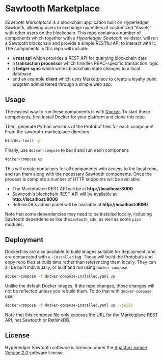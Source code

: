 # Sawtooth Marketplace

_Sawtooth Marketplace_ is a blockchain application built on Hyperledger
Sawtooth, allowing users to exchange quantities of customized "Assets" with
other users on the blockchain. This repo contains a number of components which
together with a _Hyperledger Sawtooth_ validator, will run a Sawtooth
blockchain and provide a simple RESTful API to interact with it. The components
in this repo will include:

- a **rest api** which provides a REST API for querying blockchain data
- a **transaction processor** which handles RBAC-specific transaction logic
- a **ledger sync** which writes blockchain state changes to a local database
- and an example **client** which uses Marketplace to create a loyalty point
  program administered through a simple web app.

## Usage

The easiest way to run these components is with
[Docker](https://www.docker.com/what-docker). To start these components,
first install Docker for your platform and clone this repo.

Then, generate Python versions of the Protobuf files for each component. From
the sawtooth-marketplace directory:

```bash
bin/dev-tools -p
```

Finally, use `docker-compose` to build and run each component:

```bash
docker-compose up
```

This will create containers for all components with access to the local repo,
and run them along with the necessary Sawtooth components. Once the process is
complete a number of HTTP endpoints will be available:
- The Marketplace REST API will be at **http://localhost:8000**.
- Sawtooth's blockchain REST API will be available at **http://localhost:8008**
- RethinkDB's admin panel will be available at **http://localhost:9090**

Note that some dependencies may need to be installed locally, including
Sawtooth dependencies like the`sawtooth_sdk`, as well as some `pip3` modules.

## Deployment

Dockerfiles are also available to build images suitable for deployment, and are
demarcated with a `-installed` tag. These will build the Protobufs and copy
repo files at build time rather than referencing them locally. They can all be
built individually, or built and run using `docker-compose`:

```bash
docker-compose -f docker-compose-installed.yaml up
```

Unlike the default Docker images, if the repo changes, those changes will not be
reflected unless you rebuild them. To do that with `docker-compose`, use:

```bash
docker-compose -f docker-compose-installed.yaml up --build
```

Note that this compose file only exposes the URL for the Marketplace REST API,
not Sawtooth or RethinkDB.

## License

Hyperledger Sawtooth software is licensed under the
[Apache License Version 2.0](LICENSE) software license.
